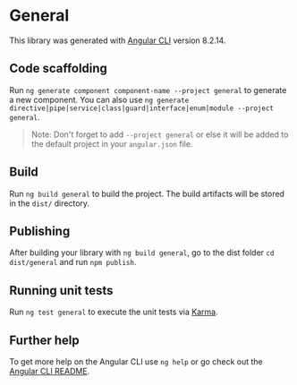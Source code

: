 # General

This library was generated with [Angular CLI](https://github.com/angular/angular-cli) version 8.2.14.

## Code scaffolding

Run `ng generate component component-name --project general` to generate a new component. You can also use `ng generate directive|pipe|service|class|guard|interface|enum|module --project general`.
> Note: Don't forget to add `--project general` or else it will be added to the default project in your `angular.json` file. 

## Build

Run `ng build general` to build the project. The build artifacts will be stored in the `dist/` directory.

## Publishing

After building your library with `ng build general`, go to the dist folder `cd dist/general` and run `npm publish`.

## Running unit tests

Run `ng test general` to execute the unit tests via [Karma](https://karma-runner.github.io).

## Further help

To get more help on the Angular CLI use `ng help` or go check out the [Angular CLI README](https://github.com/angular/angular-cli/blob/master/README.md).

